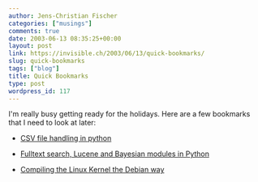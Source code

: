 ```yaml
---
author: Jens-Christian Fischer
categories: ["musings"]
comments: true
date: 2003-06-13 08:35:25+00:00
layout: post
link: https://invisible.ch/2003/06/13/quick-bookmarks/
slug: quick-bookmarks
tags: ["blog"]
title: Quick Bookmarks
type: post
wordpress_id: 117
---
```


I'm really busy getting ready for the holidays. Here are a few bookmarks that I need to look at later:



  * [CSV file handling in python](https://www.object-craft.com.au/projects/csv/)


  * [Fulltext search, Lucene and Bayesian modules in Python](https://www.divmod.org/)


  * [Compiling the Linux Kernel the Debian way](https://www.linmagau.org/modules.php?op=modload&name=Sections&file=index&req=viewarticle&artid=158)


